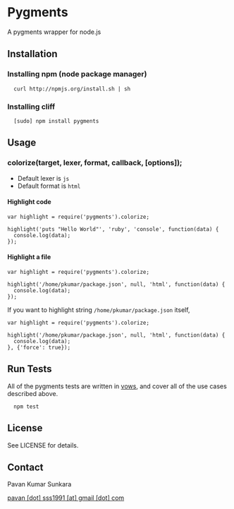 # Pygments

A pygments wrapper for node.js

## Installation

### Installing npm (node package manager)
```
  curl http://npmjs.org/install.sh | sh
```

### Installing cliff
```
  [sudo] npm install pygments
```

## Usage

### colorize(target, lexer, format, callback, [options]);

* Default lexer is `js`
* Default format is `html`

#### Highlight code

```
var highlight = require('pygments').colorize;

highlight('puts "Hello World"', 'ruby', 'console', function(data) {
  console.log(data);
});
```

#### Highlight a file

```
var highlight = require('pygments').colorize;

highlight('/home/pkumar/package.json', null, 'html', function(data) {
  console.log(data);
});
```

If you want to highlight string `/home/pkumar/package.json` itself,

```
var highlight = require('pygments').colorize;

highlight('/home/pkumar/package.json', null, 'html', function(data) {
  console.log(data);
}, {'force': true});
```

## Run Tests

All of the pygments tests are written in [vows][4], and cover all of the use cases described above.

```
  npm test
```

## License

See LICENSE for details.

## Contact

Pavan Kumar Sunkara

[pavan [dot] sss1991 [at] gmail [dot] com][email]

[email]: mailto:pavan.sss1991@gmail.com
[4]: http://vowsjs.org
